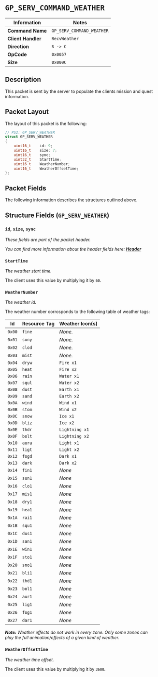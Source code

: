 # `GP_SERV_COMMAND_WEATHER`

| Information               | Notes |
|---                        |---    |
| **Command Name**          | `GP_SERV_COMMAND_WEATHER` |
| **Client Handler**        | `RecvWeather` |
| **Direction**             | `S -> C` |
| **OpCode**                | `0x0057` |
| **Size**                  | `0x000C` |

## Description

This packet is sent by the server to populate the clients mission and quest information.

## Packet Layout

The layout of this packet is the following:

```cpp
// PS2: GP_SERV_WEATHER
struct GP_SERV_WEATHER
{
    uint16_t    id: 9;
    uint16_t    size: 7;
    uint16_t    sync;
    uint32_t    StartTime;
    uint16_t    WeatherNumber;
    uint16_t    WeatherOffsetTime;
};
```

## Packet Fields

The following information describes the structures outlined above.

## Structure Fields (`GP_SERV_WEATHER`)

### `id`, `size`, `sync`

_These fields are part of the packet header._

_You can find more information about the header fields here: [**Header**](/world/HEADER.md)_

### `StartTime`

_The weather start time._

The client uses this value by multiplying it by `60`.

### `WeatherNumber`

_The weather id._

The weather number corrosponds to the following table of weather tags:

| Id | Resource Tag | Weather Icon(s) |
| --- | --- | --- |
| `0x00` | `fine` | _None._ |
| `0x01` | `suny` | _None._ |
| `0x02` | `clod` | _None._ |
| `0x03` | `mist` | _None._ |
| `0x04` | `dryw` | `Fire x1` |
| `0x05` | `heat` | `Fire x2` |
| `0x06` | `rain` | `Water x1` |
| `0x07` | `squl` | `Water x2` |
| `0x08` | `dust` | `Earth x1` |
| `0x09` | `sand` | `Earth x2` |
| `0x0A` | `wind` | `Wind x1` |
| `0x0B` | `stom` | `Wind x2` |
| `0x0C` | `snow` | `Ice x1` |
| `0x0D` | `bliz` | `Ice x2` |
| `0x0E` | `thdr` | `Lightning x1` |
| `0x0F` | `bolt` | `Lightning x2` |
| `0x10` | `aura` | `Light x1` |
| `0x11` | `ligt` | `Light x2` |
| `0x12` | `fogd` | `Dark x1` |
| `0x13` | `dark` | `Dark x2` |
| `0x14` | `fin1` | _None_ |
| `0x15` | `sun1` | _None_ |
| `0x16` | `clo1` | _None_ |
| `0x17` | `mis1` | _None_ |
| `0x18` | `dry1` | _None_ |
| `0x19` | `hea1` | _None_ |
| `0x1A` | `rai1` | _None_ |
| `0x1B` | `squ1` | _None_ |
| `0x1C` | `dus1` | _None_ |
| `0x1D` | `san1` | _None_ |
| `0x1E` | `win1` | _None_ |
| `0x1F` | `sto1` | _None_ |
| `0x20` | `sno1` | _None_ |
| `0x21` | `bli1` | _None_ |
| `0x22` | `thd1` | _None_ |
| `0x23` | `bol1` | _None_ |
| `0x24` | `aur1` | _None_ |
| `0x25` | `lig1` | _None_ |
| `0x26` | `fog1` | _None_ |
| `0x27` | `dar1` | _None_ |

_**Note:** Weather effects do not work in every zone. Only some zones can play the full animation/effects of a given kind of weather._

### `WeatherOffsetTime`

_The weather time offset._

The client uses this value by multiplying it by `3600`.
